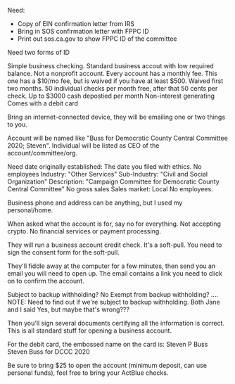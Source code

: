 Need:
- Copy of EIN confirmation letter from IRS
- Bring in SOS confirmation letter with FPPC ID
- Print out sos.ca.gov to show FPPC ID of the committee

Need two forms of ID

Simple business checking. Standard business accout with low required balance. Not a nonprofit account.
	Every account has a monthly fee.
	This one has a $10/mo fee, but is waived if you have at least $500. Waived first two months.
	50 individual checks per month free, after that 50 cents per check.
	Up to $3000 cash depostied per month
	Non-interest generating
	Comes with a debit card

Bring an internet-connected device, they will be emailing one or two things to you.

Account will be named like "Buss for Democratic County Central Committee 2020; Steven".
Individual will be listed as CEO of the account/committee/org.

Need date originally established: The date you filed with ethics.
No employees
Industry: "Other Services"
Sub-Industry: "Civil and Social Organization"
Description: "Campaign Committee for Democratic County Central Committee"
No gross sales
Sales market: Local
No employees.

Business phone and address can be anything, but I used my personal/home.

When asked what the account is for, say no for everything. Not accepting crypto. No financial services or payment processing.

They will run a business account credit check. It's a soft-pull. You need to sign the consent form for the soft-pull.

They'll fiddle away at the computer for a few minutes, then send you an email you will need to open up. The email contains a link you need to click on to confirm the account.

Subject to backup withholding? No
Exempt from backup withholding? ....
NOTE: Need to find out if we're subject to backup withholding. Both Jane and I said Yes, but maybe that's wrong???

Then you'll sign several documents certifying all the information is correct. This is all standard stuff for opening a business account.

For the debit card, the embossed name on the card is:
	Steven P Buss
	Steven Buss for DCCC 2020

Be sure to bring $25 to open the account (minimum deposit, can use personal funds), feel free to bring your ActBlue checks.


